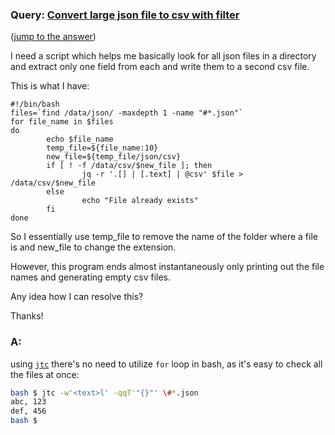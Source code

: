### Query: [Convert large json file to csv with filter](https://stackoverflow.com/questions/60019809/convert-large-json-file-to-csv-with-filter)
([jump to the answer](https://github.com/ldn-softdev/stackoverflow-json/blob/master/lib/Convert%20large%20json%20file%20to%20csv%20with%20filter.md#a))

I need a script which helps me basically look for all json files in a directory and extract only one field from each and write them to a second csv file.

This is what I have:

```
#!/bin/bash
files=`find /data/json/ -maxdepth 1 -name "#*.json"`
for file_name in $files
do
        echo $file_name
        temp_file=${file_name:10}
        new_file=${temp_file/json/csv}
        if [ ! -f /data/csv/$new_file ]; then
                jq -r '.[] | [.text] | @csv' $file > /data/csv/$new_file
        else
                echo "File already exists"
        fi
done
```

So I essentially use temp_file to remove the name of the folder where a file is and new_file to change the extension.



However, this program ends almost instantaneously only printing out the file names and generating empty csv files.



Any idea how I can resolve this?



Thanks!

### A:
using [`jtc`](https://github.com/ldn-softdev/jtc) there's no need to utilize `for` loop in bash, as it's easy to check all the files
at once:
```bash
bash $ jtc -w'<text>l' -qqT'"{}"' \#*.json
abc, 123
def, 456
bash $ 
```

